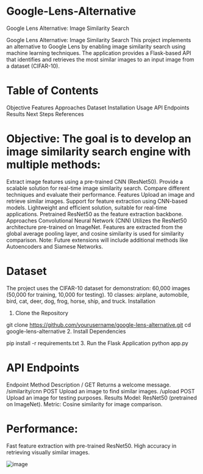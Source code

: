 # Google-Lens-Alternative
Google Lens Alternative: Image Similarity Search

Google Lens Alternative: Image Similarity Search
This project implements an alternative to Google Lens by enabling image similarity search using machine learning techniques. The application provides a Flask-based API that identifies and retrieves the most similar images to an input image from a dataset (CIFAR-10).

# Table of Contents
Objective
Features
Approaches
Dataset
Installation
Usage
API Endpoints
Results
Next Steps
References

# Objective: The goal is to develop an image similarity search engine with multiple methods:

Extract image features using a pre-trained CNN (ResNet50).
Provide a scalable solution for real-time image similarity search.
Compare different techniques and evaluate their performance.
Features
Upload an image and retrieve similar images.
Support for feature extraction using CNN-based models.
Lightweight and efficient solution, suitable for real-time applications.
Pretrained ResNet50 as the feature extraction backbone.
Approaches
Convolutional Neural Network (CNN)
Utilizes the ResNet50 architecture pre-trained on ImageNet. Features are extracted from the global average pooling layer, and cosine similarity is used for similarity comparison.
Note: Future extensions will include additional methods like Autoencoders and Siamese Networks.

# Dataset
The project uses the CIFAR-10 dataset for demonstration:
60,000 images (50,000 for training, 10,000 for testing).
10 classes: airplane, automobile, bird, cat, deer, dog, frog, horse, ship, and truck.
Installation
1. Clone the Repository

git clone https://github.com/yourusername/google-lens-alternative.git
cd google-lens-alternative
2. Install Dependencies

pip install -r requirements.txt
3. Run the Flask Application
python app.py


# API Endpoints
Endpoint	Method	Description
/	GET	Returns a welcome message.
/similarity/cnn	POST	Upload an image to find similar images.
/upload	POST	Upload an image for testing purposes.
Results
Model: ResNet50 (pretrained on ImageNet).
Metric: Cosine similarity for image comparison.
# Performance:
Fast feature extraction with pre-trained ResNet50.
High accuracy in retrieving visually similar images.

![image](https://github.com/user-attachments/assets/b116f7cb-bdba-4199-8476-1c22d1c31511)
